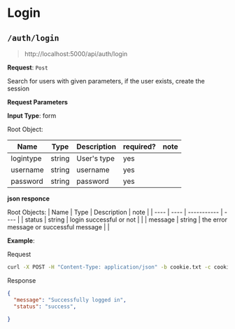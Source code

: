 
# Login

## `/auth/login`

> http://localhost:5000/api/auth/login

**Request**: `Post`

Search for users with given parameters, if the user exists, create the session

**Request Parameters**

**Input Type**: form

Root Object:

| Name | Type | Description | required? | note |
| ---- | ---- | ----------- | --------- | ---- | 
| logintype | string | User's type | yes | |
| username | string | username | yes | |
| password | string | password | yes | |

**json responce**

Root Objects:
| Name | Type | Description | note |
| ---- | ---- | ----------- | ---- |
| status | string | login successful or not | |
| message | string | the error message or successful message | |

**Example**:

Request

```bash
curl -X POST -H "Content-Type: application/json" -b cookie.txt -c cookie.txt -d "{\"username\":\"customer1@example.com\", \"password\":\"password1\", \"logintype\":\"customer\"}" http://localhost:5000/api/auth/login
```

Response

```json
{
  "message": "Successfully logged in",
  "status": "success",

}
```

